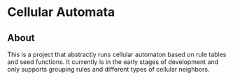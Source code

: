 # Cellular Automata 

## About

This is a project that abstractly runs cellular automaton based on rule tables and seed functions. It currently is in the early stages of development and only supports grouping rules and different types of cellular neighbors.
